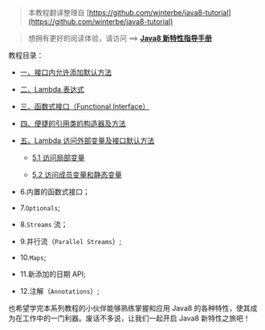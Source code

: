 > 本教程翻译整理自 [https://github.com/winterbe/java8-tutorial](https://github.com/winterbe/java8-tutorial)

> 想拥有更好的阅读体验，请访问 ==> [**Java8 新特性指导手册**](https://www.exception.site/course/3/chapter/1)

教程目录：

- [一、接口内允许添加默认方法](https://github.com/weiwosuoai/java8_guide/blob/master/markdown_doc/%E4%B8%80%E3%80%81%E6%8E%A5%E5%8F%A3%E5%86%85%E5%85%81%E8%AE%B8%E6%B7%BB%E5%8A%A0%E9%BB%98%E8%AE%A4%E6%96%B9%E6%B3%95.md)

- [二、Lambda 表达式](https://github.com/weiwosuoai/java8_guide/blob/master/markdown_doc/%E4%BA%8C%E3%80%81Lambda%20%E8%A1%A8%E8%BE%BE%E5%BC%8F.md)

- [三、函数式接口（Functional Interface）](https://github.com/weiwosuoai/java8_guide/blob/master/markdown_doc/%E4%B8%89%E3%80%81%E5%87%BD%E6%95%B0%E5%BC%8F%E6%8E%A5%E5%8F%A3%EF%BC%88Functional%20Interface%EF%BC%89.md)

- [四、便捷的引用类的构造器及方法](https://github.com/weiwosuoai/java8_guide/blob/master/markdown_doc/%E5%9B%9B%E3%80%81%E4%BE%BF%E6%8D%B7%E7%9A%84%E5%BC%95%E7%94%A8%E7%B1%BB%E7%9A%84%E6%9E%84%E9%80%A0%E5%99%A8%E5%8F%8A%E6%96%B9%E6%B3%95.md)

- [五、Lambda 访问外部变量及接口默认方法](https://github.com/weiwosuoai/java8_guide/blob/master/markdown_doc/%E4%BA%94%E3%80%81Lambda%20%E8%AE%BF%E9%97%AE%E5%A4%96%E9%83%A8%E5%8F%98%E9%87%8F%E5%8F%8A%E6%8E%A5%E5%8F%A3%E9%BB%98%E8%AE%A4%E6%96%B9%E6%B3%95.md)

    - [5.1 访问局部变量](https://github.com/weiwosuoai/java8_guide/blob/master/markdown_doc/5.1%20%E8%AE%BF%E9%97%AE%E5%B1%80%E9%83%A8%E5%8F%98%E9%87%8F.md)
    
    - [5.2 访问成员变量和静态变量](https://github.com/weiwosuoai/java8_guide/blob/master/markdown_doc/5.2%20%E8%AE%BF%E9%97%AE%E6%88%90%E5%91%98%E5%8F%98%E9%87%8F%E5%92%8C%E9%9D%99%E6%80%81%E5%8F%98%E9%87%8F.md)

- 6.内置的函数式接口；

- 7.`Optionals`;

- 8.`Streams` 流；

- 9.并行流（`Parallel Streams`）;

- 10.`Maps`;

- 11.新添加的日期 API;

- 12.注解（`Annotations`）;

也希望学完本系列教程的小伙伴能够熟练掌握和应用 Java8 的各种特性，使其成为在工作中的一门利器。废话不多说，让我们一起开启 Java8 新特性之旅吧！